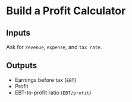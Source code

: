 # Build a Profit Calculator

## Inputs

Ask for `revenue`, `expense`, and `tax rate`.

## Outputs

- Earnings before tax (`EBT`)
- Profit
- EBT-to-profit ratio (`EBT/profit`)
